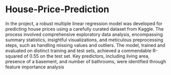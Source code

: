 # House-Price-Prediction
In the project, a robust multiple linear regression model was developed for predicting house prices using a carefully curated dataset from Kaggle. The process involved comprehensive exploratory data analysis, encompassing summary statistics, insightful visualizations, and meticulous preprocessing steps, such as handling missing values and outliers. The model, trained and evaluated on distinct training and test sets, achieved a commendable R-squared of 0.55 on the test set. Key predictors, including living area, presence of a basement, and number of bathrooms, were identified through feature importance analysis
